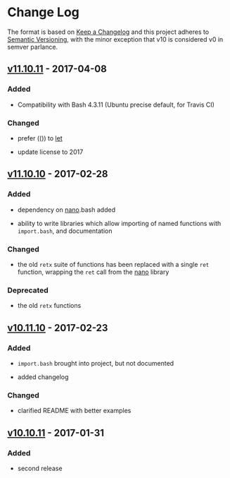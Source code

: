 Change Log
==========

The format is based on [Keep a Changelog] and this project adheres to
[Semantic Versioning], with the minor exception that v10 is considered
v0 in semver parlance.

[v11.10.11] - 2017-04-08
------------------------

### Added

-   Compatibility with Bash 4.3.11 (Ubuntu precise default, for Travis
    CI)

### Changed

-   prefer (()) to [let]

-   update license to 2017

[v11.10.10] - 2017-02-28
------------------------

### Added

-   dependency on [nano].bash added

-   ability to write libraries which allow importing of named functions
    with `import.bash`, and documentation

### Changed

-   the old `retx` suite of functions has been replaced with a single
    `ret` function, wrapping the `ret` call from the [nano] library

### Deprecated

-   the old `retx` functions

[v10.11.10] - 2017-02-23
------------------------

### Added

-   `import.bash` brought into project, but not documented

-   added changelog

### Changed

-   clarified README with better examples

[v10.10.11] - 2017-01-31
------------------------

### Added

-   second release

  [Keep a Changelog]: http://keepachangelog.com/
  [Semantic Versioning]: http://semver.org/
  [v11.10.11]: https://github.com/binaryphile/sorta/compare/v11.10.10...v11.10.11
  [let]: http://wiki.bash-hackers.org/commands/builtin/let
  [v11.10.10]: https://github.com/binaryphile/sorta/compare/v10.11.10...v11.10.10
  [nano]: https://github.com/binaryphile/nano
  [v10.11.10]: https://github.com/binaryphile/sorta/compare/v10.10.11...v10.11.10
  [v10.10.11]: https://github.com/binaryphile/sorta/compare/v10.10.10...v10.10.11
